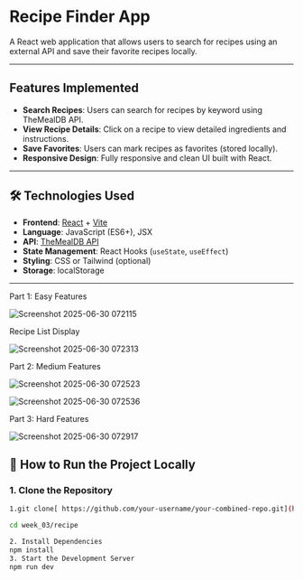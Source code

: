 #  Recipe Finder App

A React web application that allows users to search for recipes using an external API and save their favorite recipes locally.

---

## Features Implemented

-  **Search Recipes**: Users can search for recipes by keyword using TheMealDB API.
-  **View Recipe Details**: Click on a recipe to view detailed ingredients and instructions.
-  **Save Favorites**: Users can mark recipes as favorites (stored locally).
-  **Responsive Design**: Fully responsive and clean UI built with React.

---

## 🛠️ Technologies Used

- **Frontend**: [React](https://react.dev/) + [Vite](https://vitejs.dev/)
- **Language**: JavaScript (ES6+), JSX
- **API**: [TheMealDB API](https://www.themealdb.com/api.php)
- **State Management**: React Hooks (`useState`, `useEffect`)
- **Styling**: CSS or Tailwind (optional)
- **Storage**: localStorage
---

Part 1: Easy Features

![Screenshot 2025-06-30 072115](https://github.com/user-attachments/assets/76d29e99-a756-4140-80c5-27165e9dbb94)

Recipe List Display

![Screenshot 2025-06-30 072313](https://github.com/user-attachments/assets/da629823-6590-49a6-bfa1-7eb39726306b)

Part 2: Medium Features

![Screenshot 2025-06-30 072523](https://github.com/user-attachments/assets/10d8ed06-d53d-4c0c-800c-f464c5f09264)

![Screenshot 2025-06-30 072536](https://github.com/user-attachments/assets/7cf5b3cc-4635-4aae-946f-facc9e2fcfe3)

Part 3: Hard Features

![Screenshot 2025-06-30 072917](https://github.com/user-attachments/assets/cf85e325-16a8-4b7a-bff9-4451479f19a6)

## 🚀 How to Run the Project Locally

### 1. Clone the Repository

```bash
1.git clone[ https://github.com/your-username/your-combined-repo.git](https://github.com/shybash-shaik/week_03)

cd week_03/recipe

2. Install Dependencies
npm install
3. Start the Development Server
npm run dev
